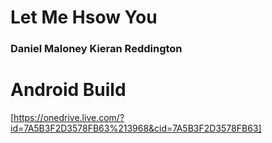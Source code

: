 # Let Me Hsow You
### Daniel Maloney Kieran Reddington

# Android Build
[https://onedrive.live.com/?id=7A5B3F2D3578FB63%213968&cid=7A5B3F2D3578FB63]
